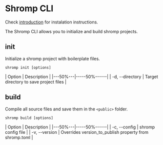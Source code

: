 # Shromp CLI

Check [introduction](../1-introduction/index.md) for instalation instructions.

The Shromp CLI allows you to initialize and build shromp projects.

## init

Initialize a shromp project with boilerplate files.

```console
shromp init [options]
```
| Option | Description |
|---50%---|-----50%------|
| -d, --directory <path> | Target directory to save project files |

## build

Compile all source files and save them in the `<public>` folder.

```console
shromp build [options]
```

| Option | Description |
|---50%---|-----50%------|
| -c, --config <path to shromp.toml> | shromp config file |
| -v, --version <string> | Overrides version_to_publish property from shromp.toml |

